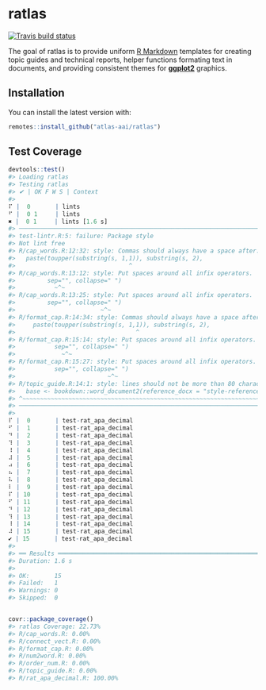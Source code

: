 
<!-- README.md is generated from README.Rmd. Please edit that file -->

# ratlas

[![Travis build
status](https://travis-ci.org/atlas-aai/ratlas.svg?branch=master)](https://travis-ci.org/atlas-aai/ratlas)

The goal of ratlas is to provide uniform [R
Markdown](https://bookdown.org/yihui/rmarkdown/) templates for creating
topic guides and technical reports, helper functions formating text in
documents, and providing consistent themes for
[**ggplot2**](https://ggplot2.tidyverse.org) graphics.

## Installation

You can install the latest version with:

``` r
remotes::install_github("atlas-aai/ratlas")
```

## Test Coverage

``` r
devtools::test()
#> Loading ratlas
#> Testing ratlas
#> ✔ | OK F W S | Context
#> 
⠏ |  0       | lints
⠋ |  0 1     | lints
✖ |  0 1     | lints [1.6 s]
#> ─────────────────────────────────────────────────────────────────────────────────────────────────────────────────────────────────────────
#> test-lintr.R:5: failure: Package style
#> Not lint free
#> R/cap_words.R:12:32: style: Commas should always have a space after.
#>   paste(toupper(substring(s, 1,1)), substring(s, 2),
#>                                ^
#> R/cap_words.R:13:12: style: Put spaces around all infix operators.
#>         sep="", collapse=" ")
#>           ~^~
#> R/cap_words.R:13:25: style: Put spaces around all infix operators.
#>         sep="", collapse=" ")
#>                        ~^~
#> R/format_cap.R:14:34: style: Commas should always have a space after.
#>     paste(toupper(substring(s, 1,1)), substring(s, 2),
#>                                  ^
#> R/format_cap.R:15:14: style: Put spaces around all infix operators.
#>           sep="", collapse=" ")
#>             ~^~
#> R/format_cap.R:15:27: style: Put spaces around all infix operators.
#>           sep="", collapse=" ")
#>                          ~^~
#> R/topic_guide.R:14:1: style: lines should not be more than 80 characters.
#>   base <- bookdown::word_document2(reference_docx = "style-reference1.docx", ...)
#> ^~~~~~~~~~~~~~~~~~~~~~~~~~~~~~~~~~~~~~~~~~~~~~~~~~~~~~~~~~~~~~~~~~~~~~~~~~~~~~~~~
#> ─────────────────────────────────────────────────────────────────────────────────────────────────────────────────────────────────────────
#> 
⠏ |  0       | test-rat_apa_decimal
⠋ |  1       | test-rat_apa_decimal
⠙ |  2       | test-rat_apa_decimal
⠹ |  3       | test-rat_apa_decimal
⠸ |  4       | test-rat_apa_decimal
⠼ |  5       | test-rat_apa_decimal
⠴ |  6       | test-rat_apa_decimal
⠦ |  7       | test-rat_apa_decimal
⠧ |  8       | test-rat_apa_decimal
⠇ |  9       | test-rat_apa_decimal
⠏ | 10       | test-rat_apa_decimal
⠋ | 11       | test-rat_apa_decimal
⠙ | 12       | test-rat_apa_decimal
⠹ | 13       | test-rat_apa_decimal
⠸ | 14       | test-rat_apa_decimal
⠼ | 15       | test-rat_apa_decimal
✔ | 15       | test-rat_apa_decimal
#> 
#> ══ Results ══════════════════════════════════════════════════════════════════════════════════════════════════════════════════════════════
#> Duration: 1.6 s
#> 
#> OK:       15
#> Failed:   1
#> Warnings: 0
#> Skipped:  0


covr::package_coverage()
#> ratlas Coverage: 22.73%
#> R/cap_words.R: 0.00%
#> R/connect_vect.R: 0.00%
#> R/format_cap.R: 0.00%
#> R/num2word.R: 0.00%
#> R/order_num.R: 0.00%
#> R/topic_guide.R: 0.00%
#> R/rat_apa_decimal.R: 100.00%
```

